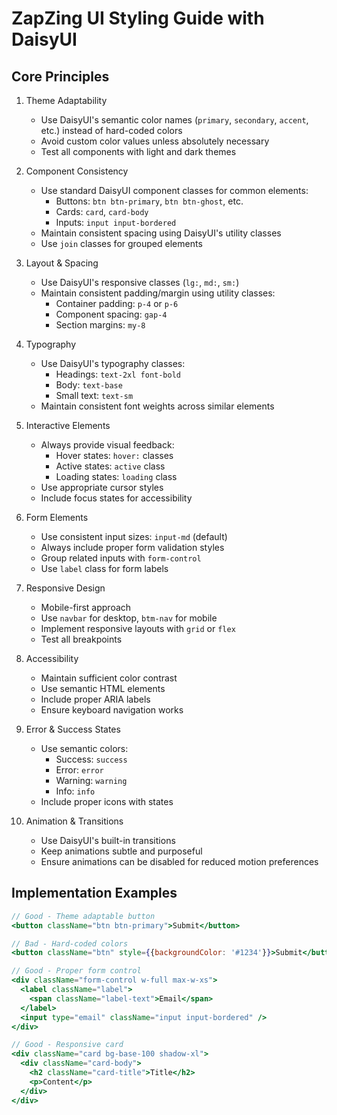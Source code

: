 # ZapZing UI Styling Guide with DaisyUI

## Core Principles

1. Theme Adaptability
   - Use DaisyUI's semantic color names (`primary`, `secondary`, `accent`, etc.) instead of hard-coded colors
   - Avoid custom color values unless absolutely necessary
   - Test all components with light and dark themes

2. Component Consistency
   - Use standard DaisyUI component classes for common elements:
     - Buttons: `btn btn-primary`, `btn btn-ghost`, etc.
     - Cards: `card`, `card-body`
     - Inputs: `input input-bordered`
   - Maintain consistent spacing using DaisyUI's utility classes
   - Use `join` classes for grouped elements

3. Layout & Spacing
   - Use DaisyUI's responsive classes (`lg:`, `md:`, `sm:`)
   - Maintain consistent padding/margin using utility classes:
     - Container padding: `p-4` or `p-6`
     - Component spacing: `gap-4`
     - Section margins: `my-8`

4. Typography
   - Use DaisyUI's typography classes:
     - Headings: `text-2xl font-bold`
     - Body: `text-base`
     - Small text: `text-sm`
   - Maintain consistent font weights across similar elements

5. Interactive Elements
   - Always provide visual feedback:
     - Hover states: `hover:` classes
     - Active states: `active` class
     - Loading states: `loading` class
   - Use appropriate cursor styles
   - Include focus states for accessibility

6. Form Elements
   - Use consistent input sizes: `input-md` (default)
   - Always include proper form validation styles
   - Group related inputs with `form-control`
   - Use `label` class for form labels

7. Responsive Design
   - Mobile-first approach
   - Use `navbar` for desktop, `btm-nav` for mobile
   - Implement responsive layouts with `grid` or `flex`
   - Test all breakpoints

8. Accessibility
   - Maintain sufficient color contrast
   - Use semantic HTML elements
   - Include proper ARIA labels
   - Ensure keyboard navigation works

9. Error & Success States
   - Use semantic colors:
     - Success: `success`
     - Error: `error`
     - Warning: `warning`
     - Info: `info`
   - Include proper icons with states

10. Animation & Transitions
    - Use DaisyUI's built-in transitions
    - Keep animations subtle and purposeful
    - Ensure animations can be disabled for reduced motion preferences

## Implementation Examples

```jsx
// Good - Theme adaptable button
<button className="btn btn-primary">Submit</button>

// Bad - Hard-coded colors
<button className="btn" style={{backgroundColor: '#1234'}}>Submit</button>

// Good - Proper form control
<div className="form-control w-full max-w-xs">
  <label className="label">
    <span className="label-text">Email</span>
  </label>
  <input type="email" className="input input-bordered" />
</div>

// Good - Responsive card
<div className="card bg-base-100 shadow-xl">
  <div className="card-body">
    <h2 className="card-title">Title</h2>
    <p>Content</p>
  </div>
</div>
```
